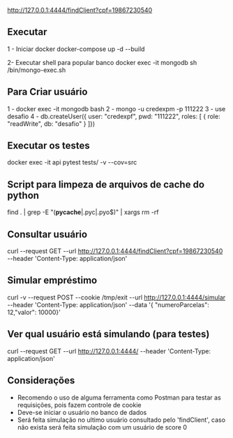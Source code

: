 http://127.0.0.1:4444/findClient?cpf=19867230540

## Executar
1 - Iniciar docker
docker-compose up -d --build

2- Executar shell para popular banco
docker exec -it mongodb sh /bin/mongo-exec.sh

## Para Criar usuário
1 - docker exec -it mongodb bash
2 - mongo -u credexpm -p 111222
3 - use desafio
4 - db.createUser({ user: "credexpf", pwd: "111222", roles: [ { role: "readWrite", db: "desafio" } ]})

## Executar os testes
docker exec -it api pytest tests/ -v --cov=src

## Script para limpeza de arquivos de cache do python
find . | grep -E "(__pycache__|\.pyc|\.pyo$)" | xargs rm -rf





## Consultar usuário
curl --request GET --url http://127.0.0.1:4444/findClient?cpf=19867230540  --header 'Content-Type: application/json'  

## Simular empréstimo
 curl -v --request POST --cookie /tmp/exit   --url http://127.0.0.1:4444/simular   --header 'Content-Type: application/json'   --data '{ "numeroParcelas": 12,"valor": 10000}'

## Ver qual usuário está simulando (para testes)
curl --request GET --url http://127.0.0.1:4444/  --header 'Content-Type: application/json'  




## Considerações
- Recomendo o uso de alguma ferramenta como Postman para testar as requisições, pois fazem controle de cookie
- Deve-se iniciar o usuário no banco de dados
- Será feita simulação no ultimo usuário consultado pelo 'findClient', caso não exista será feita simulação com um usuário de score 0